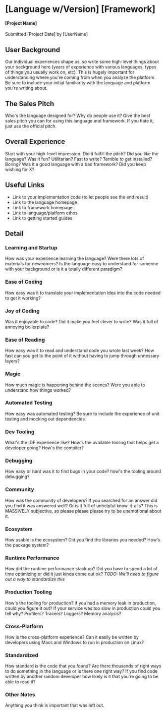# [Language w/Version] [Framework]
#### [Project Name]

Submitted [Project Date] by [UserName]

## User Background 
Our individual experiences shape us, so write some high-level things about your background here (years of experience with various languages, types of things you usually work on, etc).  This is hugely important for understanding where you're coming from when you analyze the platform.  Be sure to include your initial familiarity with the language and platform you're writing about.

## The Sales Pitch
Who's the language designed for? Why do people use it? Give the best sales pitch you can for using this language and framework. If you hate it, just use the official pitch.

## Overall Experience 
Start with your high-level impression. Did it fulfill the pitch? Did you like the language?  Was it fun? Utilitarian? Fast to write? Terrible to get installed? Boring? Was it a good language with a bad framework? Did you keep wishing for X?

## Useful Links
* Link to your implementation code (to let people see the end result)
* Link to the language homepage
* Link to framework homepage
* Link to language/platform ethos
* Link to getting started guides

## Detail

### Learning and Startup
How was your experience learning the language? Were there lots of materials for newcomers? Is the language easy to understand for someone with your background or is it a totally different paradigm?

### Ease of Coding
How easy was it to translate your implementation idea into the code needed to get it working?

### Joy of Coding
Was it enjoyable to code? Did it make you feel clever to write? Was it full of annoying boilerplate?

### Ease of Reading
How easy was it to read and understand code you wrote last week? How fast can you get to the point of it without having to jump through unnessary layers?

### Magic
How much magic is happening behind the scenes? Were you able to understand how things worked?

### Automated Testing
How easy was automated testing?  Be sure to include the experience of unit testing and mocking out dependencies.

### Dev Tooling
What's the IDE experience like?  How's the available tooling that helps get a developer going? How's the compiler?

### Debugging
How easy or hard was it to find bugs in your code? how's the tooling around debugging?

### Community
How was the community of developers?  If you searched for an answer did you find it was answered well?  Or is it full of unhelpful know-it-alls?  This is MASSIVELY subjective, so please please please try to be unemotional about it.

### Ecosystem
How usable is the ecosystem?  Did you find the libraries you needed?  How's the package system?

### Runtime Performance
How did the runtime performance stack up? Did you have to spend a lot of time optimizing or did it just kinda come out ok? _TODO: We'll need to figure out a way to standardize this_

### Production Tooling
How's the tooling for production? If you had a memory leak in production, could you figure it out? If your service was too slow in production could you tell why? Profilers? Tracers? Loggers? Memory analysis? 

### Cross-Platform
How is the cross-platform experience? Can it easily be written by developers using Macs and Windows to run in production on Linux?

### Standardized
How standard is the code that you found? Are there thousands of right ways to do something in the language or is there one right way? If you find code written by another random developer how likely is it that you're going to be able to read it?

### Other Notes
Anything you think is important that was left out.